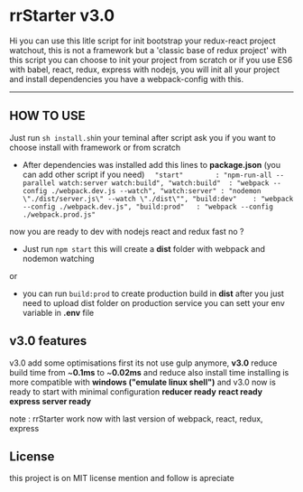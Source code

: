 ﻿rrStarter v3.0
===================


Hi you can use this litle script for init bootstrap your redux-react project watchout, this is not a framework but a 'classic base of redux project' with this script you can choose to init your project from scratch or if you use ES6 with babel, react, redux, express with nodejs, you will init all your project and install dependencies you have a webpack-config with this.

----------


HOW TO USE
-------------

Just run `sh install.sh`in your teminal after script ask you if you want to choose install with framework or from scratch

- After dependencies was installed add this lines to **package.json** (you can add other script if you need)
`   "start"        : "npm-run-all --parallel watch:server watch:build",
    "watch:build"  : "webpack --config ./webpack.dev.js --watch",
    "watch:server" : "nodemon \"./dist/server.js\" --watch \"./dist\"",
    "build:dev"    : "webpack --config ./webpack.dev.js",
    "build:prod"   : "webpack --config ./webpack.prod.js"
`

now you are ready to dev with nodejs react and redux fast no ?

- Just run `npm start` this will create a **dist** folder with webpack and nodemon watching

or

- you can run `build:prod` to create production build in **dist** after you just need to upload dist folder on production service you can sett your env variable in **.env** file


## v3.0 features

v3.0 add some optimisations first its not use gulp anymore, **v3.0** reduce build time from ~**0.1ms** to ~**0.02ms** and reduce also install time
installing is more compatible with **windows ("emulate linux shell")** and v3.0 now is ready to start with minimal configuration **reducer ready** **react ready** **express server ready**


note : rrStarter work now with last version of webpack, react, redux, express

## License

this project is on MIT license mention and follow is apreciate
